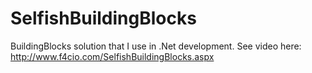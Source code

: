 # SelfishBuildingBlocks
BuildingBlocks solution that I use in .Net development. See video here: http://www.f4cio.com/SelfishBuildingBlocks.aspx

